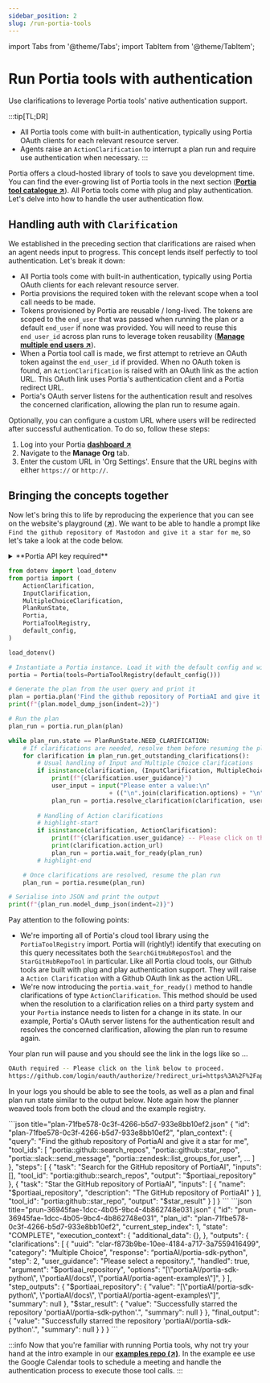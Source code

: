 ```yaml
---
sidebar_position: 2
slug: /run-portia-tools
---
```


import Tabs from '@theme/Tabs';
import TabItem from '@theme/TabItem';

# Run Portia tools with authentication
Use clarifications to leverage Portia tools' native authentication support.

:::tip[TL;DR]
- All Portia tools come with built-in authentication, typically using Portia OAuth clients for each relevant resource server.
- Agents raise an `ActionClarification` to interrupt a plan run and require use authentication when necessary.
:::

Portia offers a cloud-hosted library of tools to save you development time. You can find the ever-growing list of Portia tools in the next section (<a href="/portia-tools" target="_blank">**Portia tool catalogue ↗**</a>). All Portia tools come with plug and play authentication. Let's delve into how to handle the user authentication flow.

## Handling auth with `Clarification`

We established in the preceding section that clarifications are raised when an agent needs input to progress. This concept lends itself perfectly to tool authentication. Let's break it down:
- All Portia tools come with built-in authentication, typically using Portia OAuth clients for each relevant resource server.
- Portia provisions the required token with the relevant scope when a tool call needs to be made.
- Tokens provisioned by Portia are reusable / long-lived. The tokens are scoped to the `end_user` that was passed when running the plan or a default `end_user` if none was provided. You will need to reuse this `end_user_id` across plan runs to leverage token reusability (<a href="/manage-end-users" target="_blank">**Manage multiple end users ↗**</a>).
- When a Portia tool call is made, we first attempt to retrieve an OAuth token against the `end_user_id` if provided. When no OAuth token is found, an `ActionClarification` is raised with an OAuth link as the action URL. This OAuth link uses Portia's authentication client and a Portia redirect URL.
- Portia's OAuth server listens for the authentication result and resolves the concerned clarification, allowing the plan run to resume again.

Optionally, you can configure a custom URL where users will be redirected after successful authentication. To do so, follow these steps:
1. Log into your Portia <a href="https://app.portialabs.ai" target="_blank">**dashboard ↗**</a>
2. Navigate to the **Manage Org** tab.
3. Enter the custom URL in 'Org Settings'. Ensure that the URL begins with either `https://` or `http://`.

## Bringing the concepts together

Now let's bring this to life by reproducing the experience that you can see on the website's playground (<a href="https://www.portialabs.ai" target="_blank">**↗**</a>). We want to be able to handle a prompt like `Find the github repository of Mastodon and give it a star for me`, so let's take a look at the code below.

<details>
<summary>**Portia API key required**</summary>

We're assuming you already have a Portia API key from the dashboard and set it in your environment variables. If not please refer to the previous section and do that first (<a href="/setup-account" target="_blank">**Set up your account ↗**</a>).

</details>

```python title="main.py" skip=true
from dotenv import load_dotenv
from portia import (
    ActionClarification,
    InputClarification,
    MultipleChoiceClarification,
    PlanRunState,
    Portia,
    PortiaToolRegistry,
    default_config,
)

load_dotenv()

# Instantiate a Portia instance. Load it with the default config and with Portia cloud tools above
portia = Portia(tools=PortiaToolRegistry(default_config()))

# Generate the plan from the user query and print it
plan = portia.plan('Find the github repository of PortiaAI and give it a star for me')
print(f"{plan.model_dump_json(indent=2)}")

# Run the plan
plan_run = portia.run_plan(plan)

while plan_run.state == PlanRunState.NEED_CLARIFICATION:
    # If clarifications are needed, resolve them before resuming the plan run
    for clarification in plan_run.get_outstanding_clarifications():
        # Usual handling of Input and Multiple Choice clarifications
        if isinstance(clarification, (InputClarification, MultipleChoiceClarification)):
            print(f"{clarification.user_guidance}")
            user_input = input("Please enter a value:\n" 
                            + (("\n".join(clarification.options) + "\n") if "options" in clarification else ""))
            plan_run = portia.resolve_clarification(clarification, user_input, plan_run)
        
        # Handling of Action clarifications
        # highlight-start
        if isinstance(clarification, ActionClarification):
            print(f"{clarification.user_guidance} -- Please click on the link below to proceed.")
            print(clarification.action_url)
            plan_run = portia.wait_for_ready(plan_run)
        # highlight-end

    # Once clarifications are resolved, resume the plan run
    plan_run = portia.resume(plan_run)

# Serialise into JSON and print the output
print(f"{plan_run.model_dump_json(indent=2)}")
```

Pay attention to the following points:
- We're importing all of Portia's cloud tool library using the `PortiaToolRegistry` import. Portia will (rightly!) identify that executing on this query necessitates both the `SearchGitHubReposTool` and the `StarGitHubRepoTool` in particular. Like all Portia cloud tools, our Github tools are built with plug and play authentication support. They will raise a `Action Clarification` with a Github OAuth link as the action URL.
- We're now introducing the `portia.wait_for_ready()` method to handle clarifications of type `ActionClarification`. This method should be used when the resolution to a clarification relies on a third party system and your `Portia` instance needs to listen for a change in its state. In our example, Portia's OAuth server listens for the authentication result and resolves the concerned clarification, allowing the plan run to resume again.

Your plan run will pause and you should see the link in the logs like so
...
```bash
OAuth required -- Please click on the link below to proceed.
https://github.com/login/oauth/authorize/?redirect_uri=https%3A%2F%2Fapi.portialabs.ai%2Fapi%2Fv0%2Foauth%2Fgithub%2F&client_id=Ov23liXuuhY9MOePgG8Q&scope=public_repo+starring&state=APP_NAME%3Dgithub%253A%253Agithub%26PLAN_RUN_ID%3Daa6019e1-0bde-4d76-935d-b1a64707c64e%26ORG_ID%3Dbfc2c945-4c8a-4a02-847a-1672942e8fc9%26CLARIFICATION_ID%3D9e6b8842-dc39-40be-a298-900383dd5e9e%26SCOPES%3Dpublic_repo%2Bstarring&response_type=code
```

In your logs you should be able to see the tools, as well as a plan and final plan run state similar to the output below. Note again how the planner weaved tools from both the cloud and the example registry.

<Tabs>
  <TabItem value="plan" label="Generated plan">
    ```json title="plan-71fbe578-0c3f-4266-b5d7-933e8bb10ef2.json"
    {
        "id": "plan-71fbe578-0c3f-4266-b5d7-933e8bb10ef2",
        "plan_context": {
            "query": "Find the github repository of PortiaAI and give it a star for me",
            "tool_ids": [
            "portia::github::search_repos",
            "portia::github::star_repo",
            "portia::slack::send_message",
            "portia::zendesk::list_groups_for_user",
            ...
            ]
        },
        "steps": [
            {
                "task": "Search for the GitHub repository of PortiaAI",
                "inputs": [],
                "tool_id": "portia:github::search_repos",
                "output": "$portiaai_repository"
            },
            {
            "task": "Star the GitHub repository of PortiaAI",
            "inputs": [
                {
                    "name": "$portiaai_repository",
                    "description": "The GitHub repository of PortiaAI"
                }
            ],
            "tool_id": "portia:github::star_repo",
            "output": "$star_result"
            }
        ]
    }
    ```
  </TabItem>
    <TabItem value="plan run" label="Plan run in final state">
    ```json title="prun-36945fae-1dcc-4b05-9bc4-4b862748e031.json"
    {
        "id": "prun-36945fae-1dcc-4b05-9bc4-4b862748e031",
        "plan_id": "plan-71fbe578-0c3f-4266-b5d7-933e8bb10ef2",
        "current_step_index": 1,
        "state": "COMPLETE",
        "execution_context": {
            "additional_data": {},
        },
        "outputs": {
            "clarifications": [
                {
                    "uuid": "clar-f873b9be-10ee-4184-a717-3a7559416499",
                    "category": “Multiple Choice”,
                    "response": “portiaAI/portia-sdk-python",
                    "step": 2, 
                    "user_guidance": "Please select a repository.", 
                    "handled": true,
                    "argument": "$portiaai_repository",
                    "options": "[\"portiaAI/portia-sdk-python\", \"portiaAI/docs\", \"portiaAI/portia-agent-examples\"]",
                }
            ],
            "step_outputs": {
            "$portiaai_repository": {
                "value": "[\"portiaAI/portia-sdk-python\", \"portiaAI/docs\", \"portiaAI/portia-agent-examples\"]",
                "summary": null
            },
            "$star_result": {
                "value": "Successfully starred the repository 'portiaAI/portia-sdk-python'.",
                "summary": null
            }
            },
            "final_output": {
            "value": "Successfully starred the repository 'portiaAI/portia-sdk-python'.",
            "summary": null
            }
        }
    }
    ```
  </TabItem>
</Tabs>

:::info
Now that you're familiar with running Portia tools, why not try your hand at the intro example in our <a href="https://github.com/portiaAI/portia-agent-examples/blob/main/get_started_google_tools/README.md" target="_blank">**examples repo (↗)**</a>. In the example ee use the Google Calendar tools to schedule a meeting and handle the authentication process to execute those tool calls.
:::